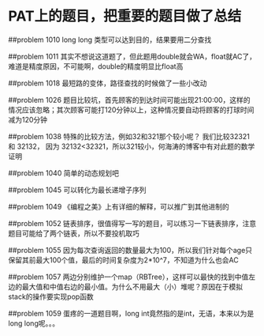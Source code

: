 PAT上的题目，把重要的题目做了总结
===============
##problem 1010
long long 类型可以达到目的，结果要用二分查找

##problem 1011
其实不想说这道题了，但此题用double就会WA，float就AC了，难道是精度原因，不可能啊，double的精度明显比float高

##problem 1018
最短路的变体，路径查找的时候做了一些小改动

##problem 1026
题目比较坑，首先顾客的到达时间可能出现21:00:00，这样的情况应该忽略；其次顾客可能打120分钟以上，这种情况要自动将顾客的打球时间减为120分钟

##problem 1038
特殊的比较方法，例如32和321那个较小呢？ 我们比较32321 和 32132， 因为 32132<32321，所以321较小，何海涛的博客中有对此题的数学证明

##problem 1040
简单的动态规划吧

##problem 1045
可以转化为最长递增子序列

##problem 1049 
《编程之美》上有详细的解释，可以推广到其他进制的

##problem 1052
链表排序，很值得写一写的题目，可以练习一下链表排序，注意题目可能给了两个链表，所以不要投机取巧

##problem 1055
因为每次查询返回的数量最大为100，所以我们针对每个age只保留其前最大100个值，最后的时间复杂度为2*10^7，不知道为什么也会AC

##problem 1057
两边分别维护一个map（RBTree），这样可以最快的找到中值左边的最大值和中值右边的最小值。为什么不用最大（小）堆呢？原因在于模拟stack的操作要实现pop函数

##problem 1059
蛋疼的一道题目啊，long int竟然指的是int，无语，本来以为是 long long呢。。。